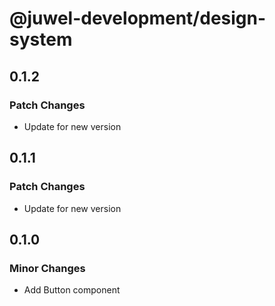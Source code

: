 # @juwel-development/design-system

## 0.1.2

### Patch Changes

- Update for new version

## 0.1.1

### Patch Changes

- Update for new version

## 0.1.0

### Minor Changes

- Add Button component
